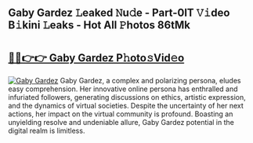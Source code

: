 ## Gaby Gardez 𝙻eaked 𝙽u𝚍e - Part-0lT 𝚅𝚒deo B𝚒kini 𝙻eaks - Hot All 𝙿hotos 86tMk

# <h2><a href="http://ld7ehy.urlbe.top/?page=Gaby+Gardez">🔗🔗👉👉 Gaby Gardez P𝚑oto𝚜Vid𝚎o</a></h2>

[![Gaby Gardez](https://i.imgur.com/eBuTRDB.gif)](http://ld7ehy.urlbe.top/?page=Gaby+Gardez)
Gaby Gardez, a complex and polarizing persona, eludes easy comprehension. Her innovative online persona has enthralled and infuriated followers, generating discussions on ethics, artistic expression, and the dynamics of virtual societies. Despite the uncertainty of her next actions, her impact on the virtual community is profound. Boasting an unyielding resolve and undeniable allure, Gaby Gardez potential in the digital realm is limitless.
